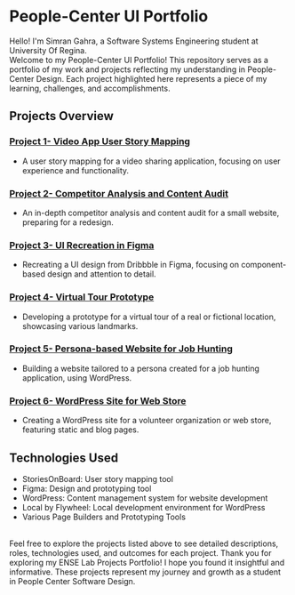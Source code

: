 # People-Center UI Portfolio

Hello! I'm Simran Gahra, a Software Systems Engineering student at University Of Regina.\
Welcome to my People-Center UI Portfolio! This repository serves as a portfolio of my work and projects reflecting my understanding in People-Center Design. Each project highlighted here represents a piece of my learning, challenges, and accomplishments.

## Projects Overview

### [Project 1- Video App User Story Mapping](/Project%201:%20Video%20App%20User%20Story%20Mapping/)

- A user story mapping for a video sharing application, focusing on user experience and functionality.

### [Project 2- Competitor Analysis and Content Audit](/Project%202:%20Competitor%20Analysis%20and%20Content%20Audit/)

- An in-depth competitor analysis and content audit for a small website, preparing for a redesign.

### [Project 3- UI Recreation in Figma](/Project%203:%20UI%20Recreation%20in%20Figma/)

- Recreating a UI design from Dribbble in Figma, focusing on component-based design and attention to detail.

### [Project 4- Virtual Tour Prototype](/Project%204:%20Virtual%20Tour%20Prototype/)

- Developing a prototype for a virtual tour of a real or fictional location, showcasing various landmarks.

### [Project 5- Persona-based Website for Job Hunting](/Project%205:%20Persona-based%20Website%20for%20Job%20Hunting/)

- Building a website tailored to a persona created for a job hunting application, using WordPress.

### [Project 6- WordPress Site for Web Store](/Project%206:%20Word%20Press%20Site%20for%20WebStore)

- Creating a WordPress site for a volunteer organization or web store, featuring static and blog pages.

## Technologies Used

- StoriesOnBoard: User story mapping tool
- Figma: Design and prototyping tool
- WordPress: Content management system for website development
- Local by Flywheel: Local development environment for WordPress
- Various Page Builders and Prototyping Tools

<br /> 
Feel free to explore the projects listed above to see detailed descriptions, roles, technologies used, and outcomes for each project. Thank you for exploring my ENSE Lab Projects Portfolio! I hope you found it insightful and informative. These projects represent my journey and growth as a student in People Center Software Design. 